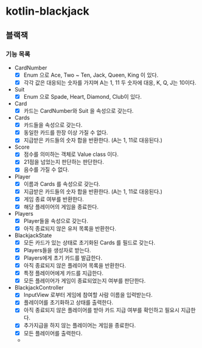 # kotlin-blackjack

## 블랙잭

### 기능 목록
- CardNumber
  - [x] Enum 으로 Ace, Two ~ Ten, Jack, Queen, King 이 있다.
  - [x] 각각 값은 대응되는 숫자를 가지며 A는 1, 11 두 숫자에 대응, K, Q, J는 10이다.
- Suit
  - [x] Enum 으로 Spade, Heart, Diamond, Club이 있다.
- Card
  - [x] 카드는 CardNumber와 Suit 을 속성으로 갖는다.
- Cards
  - [x] 카드들을 속성으로 갖는다.
  - [x] 동일한 카드를 한장 이상 가질 수 없다.
  - [x] 지급받은 카드들의 숫자 합을 반환한다. (A는 1, 11로 대응된다.)
- Score
  - [x] 점수를 의미하는 객체로 Value class 이다.
  - [x] 21점을 넘었는지 판단하는 판단한다.
  - [x] 음수를 가질 수 없다.
- Player
  - [x] 이름과 Cards 를 속성으로 갖는다.
  - [x] 지급받은 카드들의 숫자 합을 반환한다. (A는 1, 11로 대응된다.)
  - [x] 게임 종료 여부를 반환한다.
  - [x] 해당 플레이어의 게임을 종료한다.
- Players
  - [x] Player들을 속성으로 갖는다.
  - [x] 아직 종료되지 않은 유저 목록을 반환한다.
- BlackjackState
  - [x] 모든 카드가 있는 상태로 초기화된 Cards 를 필드로 갖는다.
  - [x] Players들을 생성자로 받는다.
  - [x] Players에게 초기 카드를 발급한다.
  - [x] 아직 종료되지 않은 플레이어 목록을 반환한다.
  - [x] 특정 플레이어에게 카드를 지급한다.
  - [x] 모든 플레이어가 게임이 종료되었는지 여부를 판단한다.
- BlackjackController
  - [x] InputView 로부터 게임에 참여할 사람 이름을 입력받는다.
  - [x] 플레이어를 초기화하고 상태를 출력한다.
  - [x] 아직 종료되지 않은 플레이어를 받아 카드 지급 여부를 확인하고 필요시 지급한다.
  - [x] 추가지급을 하지 않는 플레이어는 게임을 종료한다.
  - [x] 모든 플레이어를 출력한다.
  - 